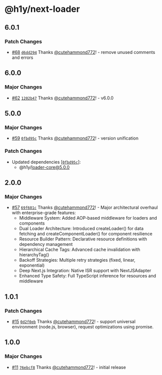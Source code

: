 # @h1y/next-loader

## 6.0.1

### Patch Changes

- [#68](https://github.com/h1ylabs/next-loader/pull/68) [`d6dd294`](https://github.com/h1ylabs/next-loader/commit/d6dd2947deade0e64099ffb420f42faf454dea11) Thanks [@cutehammond772](https://github.com/cutehammond772)! - remove unused comments and errors

## 6.0.0

### Major Changes

- [#62](https://github.com/h1ylabs/next-loader/pull/62) [`1202b47`](https://github.com/h1ylabs/next-loader/commit/1202b47c1f188a1e21b5f8ffb377b181868757a6) Thanks [@cutehammond772](https://github.com/cutehammond772)! - v6.0.0

## 5.0.0

### Major Changes

- [#59](https://github.com/h1ylabs/next-loader/pull/59) [`0fbd95c`](https://github.com/h1ylabs/next-loader/commit/0fbd95c8152d76bcd07641a585ffdc5154205333) Thanks [@cutehammond772](https://github.com/cutehammond772)! - version unification

### Patch Changes

- Updated dependencies [[`0fbd95c`](https://github.com/h1ylabs/next-loader/commit/0fbd95c8152d76bcd07641a585ffdc5154205333)]:
  - @h1y/loader-core@5.0.0

## 2.0.0

### Major Changes

- [#57](https://github.com/h1ylabs/next-loader/pull/57) [`69f601c`](https://github.com/h1ylabs/next-loader/commit/69f601caadd682b91db1d5804456b8751047c79e) Thanks [@cutehammond772](https://github.com/cutehammond772)! - Major architectural overhaul with enterprise-grade features:
  - Middleware System: Added AOP-based middleware for loaders
    and components
  - Dual Loader Architecture: Introduced createLoader() for
    data fetching and createComponentLoader() for component
    resilience
  - Resource Builder Pattern: Declarative resource definitions
    with dependency management
  - Hierarchical Cache Tags: Advanced cache invalidation with
    hierarchyTag()
  - Backoff Strategies: Multiple retry strategies (fixed,
    linear, exponential)
  - Deep Next.js Integration: Native ISR support with
    NextJSAdapter
  - Enhanced Type Safety: Full TypeScript inference for
    resources and middleware

## 1.0.1

### Patch Changes

- [#15](https://github.com/h1ylabs/next-loader/pull/15) [`0d2f0eb`](https://github.com/h1ylabs/next-loader/commit/0d2f0eb85c0be4be55660ea819ad235c8b84fe34) Thanks [@cutehammond772](https://github.com/cutehammond772)! - support universal environment (node.js, browser), request optimizations using promise.

## 1.0.0

### Major Changes

- [#11](https://github.com/h1ylabs/next-loader/pull/11) [`76ebcf8`](https://github.com/h1ylabs/next-loader/commit/76ebcf8d80e1764a9af6546b31d5b1b393d2cec2) Thanks [@cutehammond772](https://github.com/cutehammond772)! - initial release
